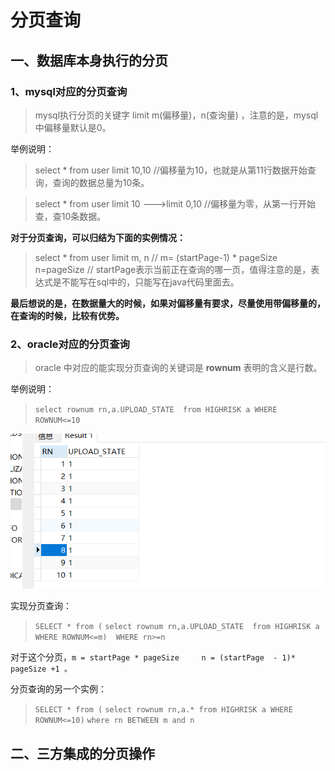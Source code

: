 # 分页查询

## 一、数据库本身执行的分页

   ### 1、mysql对应的分页查询

> mysql执行分页的关键字   limit m(偏移量)，n(查询量)  ，注意的是，mysql中偏移量默认是0。

举例说明：

> select * from user limit 10,10      //偏移量为10，也就是从第11行数据开始查询，查询的数据总量为10条。

> select * from user limit 10  --->limit 0,10      //偏移量为零，从第一行开始查，查10条数据。

**对于分页查询，可以归结为下面的实例情况：**

> select * from user limit m, n  // m= (startPage-1) * pageSize   n=pageSize  // startPage表示当前正在查询的哪一页，值得注意的是，表达式是不能写在sql中的，只能写在java代码里面去。

**最后想说的是，在数据量大的时候，如果对偏移量有要求，尽量使用带偏移量的，在查询的时候，比较有优势。**

### 2、oracle对应的分页查询

> oracle 中对应的能实现分页查询的关键词是  **rownum**  表明的含义是行数。

举例说明：

> `select rownum rn,a.UPLOAD_STATE  from HIGHRISK a WHERE ROWNUM<=10`

![image-20201203170531356](img\image-20201203170531356.png)

实现分页查询：

> `SELECT * from (`
> `select rownum rn,a.UPLOAD_STATE  from HIGHRISK a WHERE ROWNUM<=m)  WHERE rn>=n`

对于这个分页，`m = startPage * pageSize     n = (startPage  - 1)* pageSize +1 。`

分页查询的另一个实例：

> `SELECT * from (`
> `select rownum rn,a.* from HIGHRISK a WHERE ROWNUM<=10)`
> `where rn BETWEEN m and n`

## 二、三方集成的分页操作